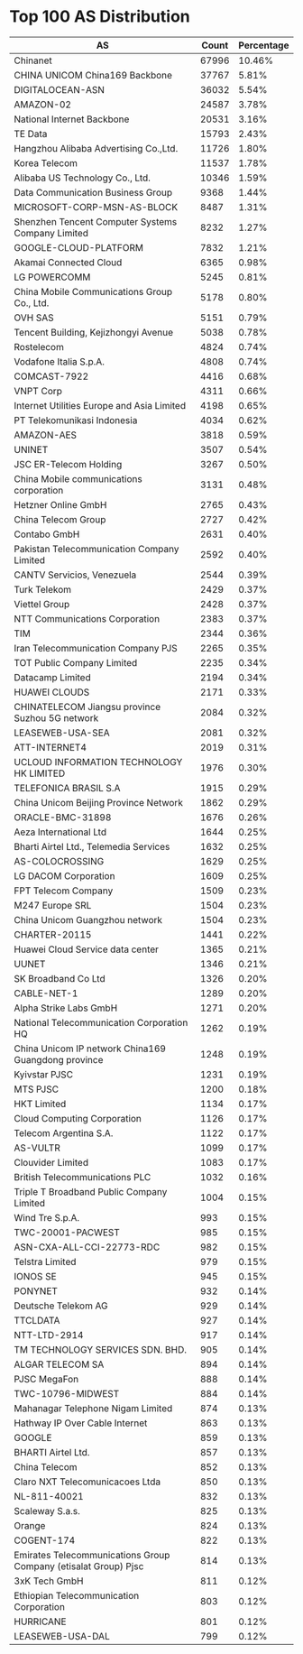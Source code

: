 # Top 100 AS Distribution
| AS | Count | Percentage |
|----|----|----|
| Chinanet | 67996 | 10.46% |
| CHINA UNICOM China169 Backbone | 37767 | 5.81% |
| DIGITALOCEAN-ASN | 36032 | 5.54% |
| AMAZON-02 | 24587 | 3.78% |
| National Internet Backbone | 20531 | 3.16% |
| TE Data | 15793 | 2.43% |
| Hangzhou Alibaba Advertising Co.,Ltd. | 11726 | 1.80% |
| Korea Telecom | 11537 | 1.78% |
| Alibaba US Technology Co., Ltd. | 10346 | 1.59% |
| Data Communication Business Group | 9368 | 1.44% |
| MICROSOFT-CORP-MSN-AS-BLOCK | 8487 | 1.31% |
| Shenzhen Tencent Computer Systems Company Limited | 8232 | 1.27% |
| GOOGLE-CLOUD-PLATFORM | 7832 | 1.21% |
| Akamai Connected Cloud | 6365 | 0.98% |
| LG POWERCOMM | 5245 | 0.81% |
| China Mobile Communications Group Co., Ltd. | 5178 | 0.80% |
| OVH SAS | 5151 | 0.79% |
| Tencent Building, Kejizhongyi Avenue | 5038 | 0.78% |
| Rostelecom | 4824 | 0.74% |
| Vodafone Italia S.p.A. | 4808 | 0.74% |
| COMCAST-7922 | 4416 | 0.68% |
| VNPT Corp | 4311 | 0.66% |
| Internet Utilities Europe and Asia Limited | 4198 | 0.65% |
| PT Telekomunikasi Indonesia | 4034 | 0.62% |
| AMAZON-AES | 3818 | 0.59% |
| UNINET | 3507 | 0.54% |
| JSC ER-Telecom Holding | 3267 | 0.50% |
| China Mobile communications corporation | 3131 | 0.48% |
| Hetzner Online GmbH | 2765 | 0.43% |
| China Telecom Group | 2727 | 0.42% |
| Contabo GmbH | 2631 | 0.40% |
| Pakistan Telecommunication Company Limited | 2592 | 0.40% |
| CANTV Servicios, Venezuela | 2544 | 0.39% |
| Turk Telekom | 2429 | 0.37% |
| Viettel Group | 2428 | 0.37% |
| NTT Communications Corporation | 2383 | 0.37% |
| TIM | 2344 | 0.36% |
| Iran Telecommunication Company PJS | 2265 | 0.35% |
| TOT Public Company Limited | 2235 | 0.34% |
| Datacamp Limited | 2194 | 0.34% |
| HUAWEI CLOUDS | 2171 | 0.33% |
| CHINATELECOM Jiangsu province Suzhou 5G network | 2084 | 0.32% |
| LEASEWEB-USA-SEA | 2081 | 0.32% |
| ATT-INTERNET4 | 2019 | 0.31% |
| UCLOUD INFORMATION TECHNOLOGY HK LIMITED | 1976 | 0.30% |
| TELEFONICA BRASIL S.A | 1915 | 0.29% |
| China Unicom Beijing Province Network | 1862 | 0.29% |
| ORACLE-BMC-31898 | 1676 | 0.26% |
| Aeza International Ltd | 1644 | 0.25% |
| Bharti Airtel Ltd., Telemedia Services | 1632 | 0.25% |
| AS-COLOCROSSING | 1629 | 0.25% |
| LG DACOM Corporation | 1609 | 0.25% |
| FPT Telecom Company | 1509 | 0.23% |
| M247 Europe SRL | 1504 | 0.23% |
| China Unicom Guangzhou network | 1504 | 0.23% |
| CHARTER-20115 | 1441 | 0.22% |
| Huawei Cloud Service data center | 1365 | 0.21% |
| UUNET | 1346 | 0.21% |
| SK Broadband Co Ltd | 1326 | 0.20% |
| CABLE-NET-1 | 1289 | 0.20% |
| Alpha Strike Labs GmbH | 1271 | 0.20% |
| National Telecommunication Corporation HQ | 1262 | 0.19% |
| China Unicom IP network China169 Guangdong province | 1248 | 0.19% |
| Kyivstar PJSC | 1231 | 0.19% |
| MTS PJSC | 1200 | 0.18% |
| HKT Limited | 1134 | 0.17% |
| Cloud Computing Corporation | 1126 | 0.17% |
| Telecom Argentina S.A. | 1122 | 0.17% |
| AS-VULTR | 1099 | 0.17% |
| Clouvider Limited | 1083 | 0.17% |
| British Telecommunications PLC | 1032 | 0.16% |
| Triple T Broadband Public Company Limited | 1004 | 0.15% |
| Wind Tre S.p.A. | 993 | 0.15% |
| TWC-20001-PACWEST | 985 | 0.15% |
| ASN-CXA-ALL-CCI-22773-RDC | 982 | 0.15% |
| Telstra Limited | 979 | 0.15% |
| IONOS SE | 945 | 0.15% |
| PONYNET | 932 | 0.14% |
| Deutsche Telekom AG | 929 | 0.14% |
| TTCLDATA | 927 | 0.14% |
| NTT-LTD-2914 | 917 | 0.14% |
| TM TECHNOLOGY SERVICES SDN. BHD. | 905 | 0.14% |
| ALGAR TELECOM SA | 894 | 0.14% |
| PJSC MegaFon | 888 | 0.14% |
| TWC-10796-MIDWEST | 884 | 0.14% |
| Mahanagar Telephone Nigam Limited | 874 | 0.13% |
| Hathway IP Over Cable Internet | 863 | 0.13% |
| GOOGLE | 859 | 0.13% |
| BHARTI Airtel Ltd. | 857 | 0.13% |
| China Telecom | 852 | 0.13% |
| Claro NXT Telecomunicacoes Ltda | 850 | 0.13% |
| NL-811-40021 | 832 | 0.13% |
| Scaleway S.a.s. | 825 | 0.13% |
| Orange | 824 | 0.13% |
| COGENT-174 | 822 | 0.13% |
| Emirates Telecommunications Group Company (etisalat Group) Pjsc | 814 | 0.13% |
| 3xK Tech GmbH | 811 | 0.12% |
| Ethiopian Telecommunication Corporation | 803 | 0.12% |
| HURRICANE | 801 | 0.12% |
| LEASEWEB-USA-DAL | 799 | 0.12% |
